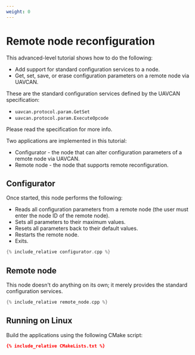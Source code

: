 ```yaml
---
weight: 0
---
```


# Remote node reconfiguration

This advanced-level tutorial shows how to do the following:

* Add support for standard configuration services to a node.
* Get, set, save, or erase configuration parameters on a remote node via UAVCAN.

These are the standard configuration services defined by the UAVCAN specification:

* `uavcan.protocol.param.GetSet`
* `uavcan.protocol.param.ExecuteOpcode`

Please read the specification for more info.

Two applications are implemented in this tutorial:

* Configurator - the node that can alter configuration parameters of a remote node via UAVCAN.
* Remote node - the node that supports remote reconfiguration.

## Configurator

Once started, this node performs the following:

* Reads all configuration parameters from a remote node (the user must enter the node ID of the remote node).
* Sets all parameters to their maximum values.
* Resets all parameters back to their default values.
* Restarts the remote node.
* Exits.

```c++
{% include_relative configurator.cpp %}
```

## Remote node

This node doesn't do anything on its own; it merely provides the standard configuration services.

```c++
{% include_relative remote_node.cpp %}
```

## Running on Linux

Build the applications using the following CMake script:

```cmake
{% include_relative CMakeLists.txt %}
```
